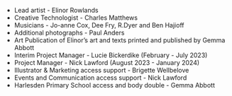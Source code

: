 - Lead artist - Elinor Rowlands
- Creative Technologist - Charles Matthews
- Musicians - Jo-anne Cox, Dee Fry, R.Dyer and Ben Hajioff
- Additional photographs - Paul Anders
- Art Publication of Elinor’s art and texts printed and published by Gemma Abbott 
- Interim Project Manager - Lucie Bickerdike (February - July 2023)
- Project Manager - Nick Lawford (August 2023 - January 2024)
- Illustrator & Marketing access support - Brigette Wellbelove
- Events and Communication access support - Nick Lawford
- Harlesden Primary School access and body double - Gemma Abbott
